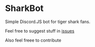 # SharkBot

Simple Discord.JS bot for tiger shark fans.

Feel free to suggest stuff in [issues](https://github.com/rezizdigus/SharkBot/issues)

Also feel freee to contribute

